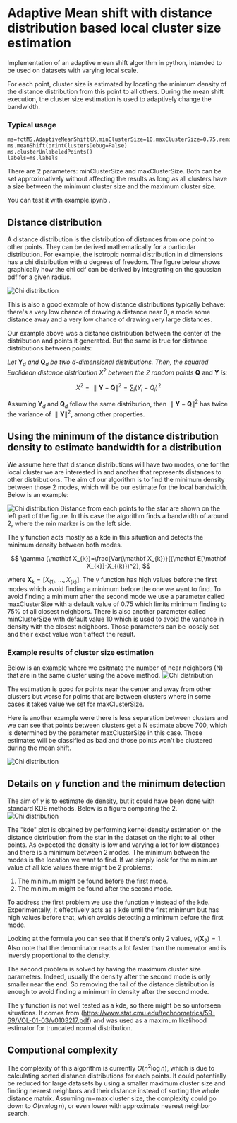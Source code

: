 # Adaptive Mean shift with distance distribution based local cluster size estimation

Implementation of an adaptive mean shift algorithm in python, intended to be used on datasets with varying local scale.

For each point, cluster size is estimated by locating the minimum density of the distance distribution from this point to all others. During the mean shift execution, the cluster size estimation is used to adaptively change the bandwidth. 

### Typical usage
    ms=fctMS.AdaptiveMeanShift(X,minClusterSize=10,maxClusterSize=0.75,removeBadEstimates=True)
    ms.meanShift(printClustersDebug=False)
    ms.clusterUnlabeledPoints()
    labels=ms.labels

There are 2 parameters: minClusterSize and maxClusterSize. Both can be set approximatively without affecting the results as long as all clusters have a size between the minimum cluster size and the maximum cluster size.

You can test it with example.ipynb .

## Distance distribution
A distance distribution is the distribution of distances from one point to other points. They can be derived mathematically for a particular distribution. For example, the isotropic normal distribution in $d$ dimensions has a chi distribution with $d$ degrees of freedom. The figure below shows graphically how the chi cdf can be derived by integrating on the gaussian pdf for a given radius.

![Chi distribution](/figure/chi_2D_visualization.PNG)

This is also a good example of how distance distributions typically behave: there's a very low chance of drawing a distance near 0, a mode some distance away and a very low chance of drawing very large distances.

Our example above was a distance distribution between the center of the distribution and points it generated. But the same is true for distance distributions between points: 

*Let* $\mathbf{Y}_d$ *and* $\mathbf{Q}_d$ *be two d-dimensional distributions. Then, the squared Euclidean distance distribution* $X^2$ *between the 2 random points* $\mathbf{Q}$ and $\mathbf{Y}$ *is:*

$$
    X^2=\parallel\mathbf{Y}-\mathbf{Q}\parallel^2=\sum_i(Y_i-Q_i)^2
$$

Assuming $\mathbf{Y}_d$ and $\mathbf{Q}_d$ follow the same distribution, then $\parallel\mathbf{Y}-\mathbf{Q}\parallel^2$ has twice the variance of $\parallel\mathbf{Y}\parallel^2$, among other properties. 

## Using the minimum of the distance distribution density to estimate bandwidth for a distribution

We assume here that distance distributions will have two modes, one for the local cluster we are interested in and another that represents distances to other distributions. The aim of our algorithm is to find the minimum density between those 2 modes, which will be our estimate for the local bandwidth. Below is an example:

![Chi distribution](/figure/density.png)
Distance from each points to the star are shown on the left part of the figure. In this case the algorithm finds a bandwidth of around 2, where the min marker is on the left side.

The $\gamma$ function acts mostly as a kde in this situation and detects the minimum density between both modes.

$$
\gamma (\mathbf X_{k})=\frac{Var(\mathbf X_{k})}{(\mathbf E[\mathbf X_{k}]-X_{(k)})^2},
$$

where $\mathbf X_{k}=[X_{(1)},\dots,X_{(k)}]$.
The $\gamma$ function has high values before the first modes which avoid finding a minimum before the one we want to find. To avoid finding a minimum after the second mode we use a parameter called maxClusterSize with a default value of 0.75 which limits minimum finding to 75% of all closest neighbors. There is also another parameter called minClusterSize with default value 10 which is used to avoid the variance in density with the closest neighbors. Those parameters can be loosely set and their exact value won't affect the result.

### Example results of cluster size estimation
Below is an example where we esitmate the number of near neighbors (N) that are in the same cluster using the above method.
![Chi distribution](/figure/NestimateGood.png)

The estimation is good for points near the center and away from other clusters but worse for points that are between clusters where in some cases it takes value we set for maxClusterSize.

Here is another example were there is less separation between clusters and we can see that points between clusters get a N estimate above 700, which is determined by the parameter maxClusterSize in this case. Those estimates will be classified as bad and those points won't be clustered during the mean shift.

![Chi distribution](/figure/NestimateBad.png)

## Details on $\gamma$ function and the minimum detection

The aim of $\gamma$ is to estimate de density, but it could have been done with standard KDE methods. Below is a figure comparing the 2.
![Chi distribution](/figure/density_with_kde.png)

The "kde" plot is obtained by performing kernel density estimation on the distance distribution from the star in the dataset on the right to all other points. As expected the density is low and varying a lot for low distances and there is a minimum between 2 modes. The minimum between the modes is the location we want to find. If we simply look for the minimum value of all kde values there might be 2 problems:
1. The minimum might be found before the first mode.
2. The minimum might be found after the second mode. 

To address the first problem we use the function $\gamma$ instead of the kde. Experimentally, it effectively acts as a kde until the first minimum but has high values before that, which avoids detecting a minimum before the first mode. 

Looking at the formula you can see that if there's only 2 values, $\gamma(\mathbf X_{2})=1$. Also note that the denominator reacts a lot faster than the numerator and is inversly proportional to the density.

The second problem is solved by having the maximum cluster size parameters. Indeed, usually the density after the second mode is only smaller near the end. So removing the tail of the distance distribution is enough to avoid finding a minimum in density after the second mode.

The $\gamma$ function is not well tested as a kde, so there might be so unforseen situations. It comes from (https://www.stat.cmu.edu/technometrics/59-69/VOL-01-03/v0103217.pdf) and was used as a maximum likelihood estimator for truncated normal distribution.

## Computional complexity

The complexity of this algorithm is currently $O(n^2 \log n)$, which is due to calculating sorted distance distributions for each points. It could potentially be reduced for large datasets by using a smaller maximum cluster size and finding nearest neighbors and their distance instead of sorting the whole distance matrix. Assuming m=max cluster size, the complexity could go down to $O(nm \log n)$, or even lower with approximate nearest neighbor search.
